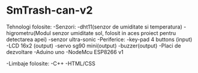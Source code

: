 # SmTrash-can-v2

Tehnologi folosite:
-Senzori:
  -dht11(senzor de umiditate si temperatura)
  -higrometru(Modul senzor umiditate sol, folosit in aces proiect pentru detectarea apei)
  -senzor ultra-sonic
-Periferice:
  -key-pad 4 buttons (input)
  -LCD 16x2 (output)
  -servo sg90 mini(output)
  -buzzer(output)
-Placi de dezvoltare
  -Aduino uno
  -NodeMcu ESP8266 v1
  
-Limbaje folosite:
  -C++
  -HTML/CSS
  
